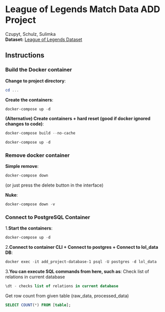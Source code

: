 # League of Legends Match Data ADD Project
Czupyt, Schulz, Sulimka
</br>
__Dataset:__ [League of Legends Dataset](https://www.kaggle.com/datasets/karlorusovan/league-of-legends-soloq-matches-at-10-minutes-2024/data)

## Instructions

### Build the Docker container

**Change to project directory**:
   ```powershell
   cd ...
   ```

**Create the containers**:
   ```powershell
   docker-compose up -d
   ```

**(Alternative) Create containers + hard reset (good if docker ignored changes to code)**:
   ```powershell
   docker-compose build --no-cache
   ```
   ```powershell
   docker-compose up -d
   ```

### Remove docker container

**Simple remove**:
   ```powershell
   docker-compose down
   ```
(or just press the delete button in the interface)

**Nuke**:
   ```powershell
   docker-compose down -v
   ```

### Connect to PostgreSQL Container

1.**Start the containers**:
   ```powershell
   docker-compose up -d
   ```

2.**Connect to container CLI + Connect to postgres + Connect to lol_data DB**:
```powershell
docker exec -it add_project-database-1 psql -U postgres -d lol_data
```

3.**You can execute SQL commands from here, such as**:
Check list of relations in current database
```sql
\dt - checks list of relations in current database
```

Get row count from given table (raw_data, processed_data)
```sql
SELECT COUNT(*) FROM [table];
```
